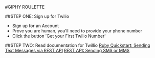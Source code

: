 #GIPHY ROULETTE

##STEP ONE: Sign up for Twilio
* Sign up for an Account
* Prove you are human, you'll need to provide your phone number
* Click the button 'Get your First Twilio Number'

##STEP TWO: Read documentation for Twillio
[Ruby Quickstart: Sending Text Messages via REST API](https://www.twilio.com/docs/quickstart/ruby/sms/sending-via-rest)
[REST API: Sending SMS or MMS](https://www.twilio.com/docs/api/rest/sending-messages)
